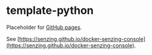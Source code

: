 # template-python

Placeholder for [GitHub pages](https://pages.github.com/).

See [https://senzing.github.io/docker-senzing-console](https://senzing.github.io/docker-senzing-console).
